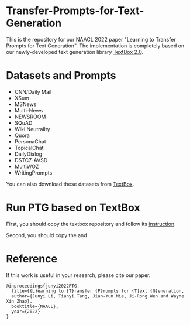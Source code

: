 # Transfer-Prompts-for-Text-Generation

This is the repository for our NAACL 2022 paper "Learning to Transfer Prompts for Text Generation". The implementation is completely based on our newly-developed text generation library [TextBox 2.0](https://github.com/RUCAIBox/TextBox).

# Datasets and Prompts

- CNN/Daily Mail
- XSum
- MSNews
- Multi-News
- NEWSROOM
- SQuAD
- Wiki Neutrality
- Quora
- PersonaChat
- TopicalChat
- DailyDialog
- DSTC7-AVSD
- MultiWOZ
- WritingPrompts

You can also download these datasets from [TextBox]().

# Run PTG based on TextBox

First, you should copy the textbox repository and follow its [instruction]().

Second, you should copy the and 

# Reference 

If this work is useful in your research, please cite our paper.

```
@inproceedings{junyi2022PTG,
  title={{L}earning to {T}ransfer {P}rompts for {T}ext {G}eneration,
  author={Junyi Li, Tianyi Tang, Jian-Yun Nie, Ji-Rong Wen and Wayne Xin Zhao},
  booktitle={NAACL},
  year={2022}
}
```




